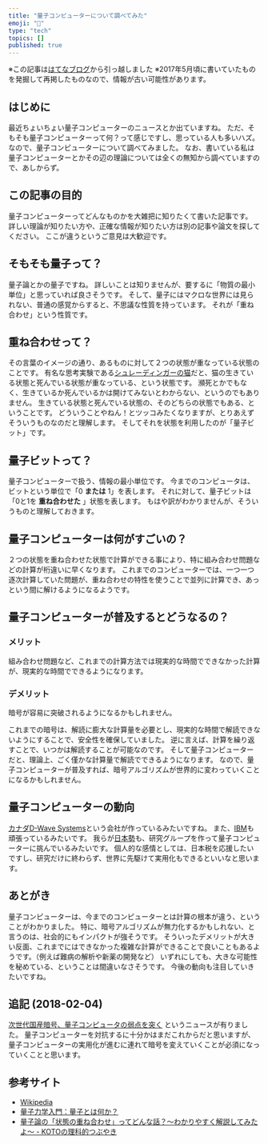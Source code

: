 ```yaml
---
title: "量子コンピューターについて調べてみた"
emoji: "🚚"
type: "tech"
topics: []
published: true
---
```

※この記事は[はてなブログ](https://hyiromori.hateblo.jp/entry/2020/10/09/181022)から引っ越しました
※2017年5月頃に書いていたものを発掘して再掲したものなので、情報が古い可能性があります。

## はじめに

最近ちょいちょい量子コンピューターのニュースとか出ていますね。
ただ、そもそも量子コンピューターって何？って感じですし、思っている人も多いハズ。
なので、量子コンピューターについて調べてみました。
なお、書いている私は量子コンピューターとかその辺の理論については全くの無知から調べていますので、あしからず。

## この記事の目的

量子コンピューターってどんなものかを大雑把に知りたくて書いた記事です。
詳しい理論が知りたい方や、正確な情報が知りたい方は別の記事や論文を探してください。
ここが違うというご意見は大歓迎です。

## そもそも量子って？

量子論とかの量子ですね。
詳しいことは知りませんが、要するに「物質の最小単位」と思っていれば良さそうです。
そして、量子にはマクロな世界には見られない、普通の感覚からすると、不思議な性質を持っています。
それが「重ね合わせ」という性質です。

## 重ね合わせって？

その言葉のイメージの通り、あるものに対して２つの状態が重なっている状態のことです。
有名な思考実験である[シュレーディンガーの猫](https://ja.wikipedia.org/wiki/%E3%82%B7%E3%83%A5%E3%83%AC%E3%83%BC%E3%83%87%E3%82%A3%E3%83%B3%E3%82%AC%E3%83%BC%E3%81%AE%E7%8C%AB)だと、猫の生きている状態と死んでいる状態が重なっている、という状態です。
瀕死とかでもなく、生きているか死んでいるかは開けてみないとわからない、というのでもありません。
生きている状態と死んでいる状態の、そのどちらの状態でもある、ということです。
どういうことやねん！とツッコみたくなりますが、とりあえずそういうものなのだと理解します。
そしてそれを状態を利用したのが「量子ビット」です。

## 量子ビットって？

量子コンピューターで扱う、情報の最小単位です。
今までのコンピュータは、ビットという単位で「0 **または** 1」を表します。
それに対して、量子ビットは「0と1を **重ね合わせた** 」状態を表します。
もはや訳がわかりませんが、そういうものと理解しておきます。

## 量子コンピューターは何がすごいの？

２つの状態を重ね合わせた状態で計算ができる事により、特に組み合わせ問題などの計算が桁違いに早くなります。
これまでのコンピューターでは、一つ一つ逐次計算していた問題が、重ね合わせの特性を使うことで並列に計算でき、あっという間に解けるようになるようです。

## 量子コンピューターが普及するとどうなるの？

### メリット

組み合わせ問題など、これまでの計算方法では現実的な時間でできなかった計算が、現実的な時間でできるようになります。

### デメリット

暗号が容易に突破されるようになるかもしれません。

これまでの暗号は、解読に膨大な計算量を必要とし、現実的な時間で解読できないようにすることで、安全性を確保していました。
逆に言えば、計算を繰り返すことで、いつかは解読することが可能なのです。
そして量子コンピューターだと、理論上、ごく僅かな計算量で解読でできるようになります。
なので、量子コンピューターが普及すれば、暗号アルゴリズムが世界的に変わっていくことになるかもしれません。

## 量子コンピューターの動向

[カナダD-Wave Systems](http://itpro.nikkeibp.co.jp/atcl/news/17/012500220/?itp_list_ranking)という会社が作っているみたいですね。
また、[IBM](http://itpro.nikkeibp.co.jp/atcl/news/17/030600715/?itp_list_ranking)も頑張っているみたいです。
我らが[日本勢](http://itpro.nikkeibp.co.jp/atcl/column/17/042400160/042600003/?itp_list_ranking)も、研究グループを作って量子コンピューターに挑んでいるみたいです。
個人的な感情としては、日本税を応援したいですし、研究だけに終わらず、世界に先駆けて実用化もできるといいなと思います。

## あとがき

量子コンピューターは、今までのコンピューターとは計算の根本が違う、ということがわかりました。
特に、暗号アルゴリズムが無力化するかもしれない、と言うのは、社会的にもインパクトが強そうです。
そういったデメリットが大きい反面、これまでにはできなかった複雑な計算ができることで良いこともあるようです。（例えば難病の解析や新薬の開発など）
いずれにしても、大きな可能性を秘めている、ということは間違いなさそうです。
今後の動向も注目していきたいですね。

## 追記 (2018-02-04)

[次世代国産暗号、量子コンピュータの弱点を突く](http://itpro.nikkeibp.co.jp/atcl/column/14/346926/020101296/) というニュースが有りました。
量子コンピューターを対抗するに十分かはまだこれからだと思いますが、量子コンピューターの実用化が進むに連れて暗号を変えていくことが必須になっていくことと思います。

## 参考サイト

- [Wikipedia](https://ja.wikipedia.org/wiki/)
- [量子力学入門：量子とは何か？](http://ryoushi-rikigaku.com/quantum.html)
- [量子論の「状態の重ね合わせ」ってどんな話？～わかりやすく解説してみたよ～ - KOTOの理科的つぶやき](http://koto-science.hatenablog.com/entry/%E9%87%8F%E5%AD%90%E8%AB%96-%E7%8A%B6%E6%85%8B%E3%81%AE%E9%87%8D%E3%81%AD%E5%90%88%E3%82%8F%E3%81%9B)
